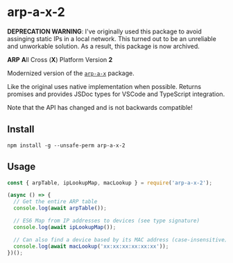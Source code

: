# arp-a-x-2

__DEPRECATION WARNING__: I've originally used this package to avoid assinging static IPs in a local network. This turned out to be an unreliable and unworkable solution. As a result, this package is now archived.

**ARP** **A**ll Cross (**X**) Platform Version **2**

Modernized version of the [`arp-a-x`](https://www.npmjs.com/package/arp-a-x-2) package.

Like the original uses native implementation when possible.
Returns promises and provides JSDoc types for VSCode and TypeScript integration.

Note that the API has changed and is not backwards compatible!


## Install

    npm install -g --unsafe-perm arp-a-x-2


## Usage


```js
const { arpTable, ipLookupMap, macLookup } = require('arp-a-x-2');

(async () => {
  // Get the entire ARP table
  console.log(await arpTable());

  // ES6 Map from IP addresses to devices (see type signature)
  console.log(await ipLookupMap());

  // Can also find a device based by its MAC address (case-insensitive)
  console.log(await macLookup('xx:xx:xx:xx:xx:xx'));
})();
```

